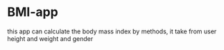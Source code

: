 # BMI-app
this app can calculate the body mass index by methods, it take from user height and weight and gender 
